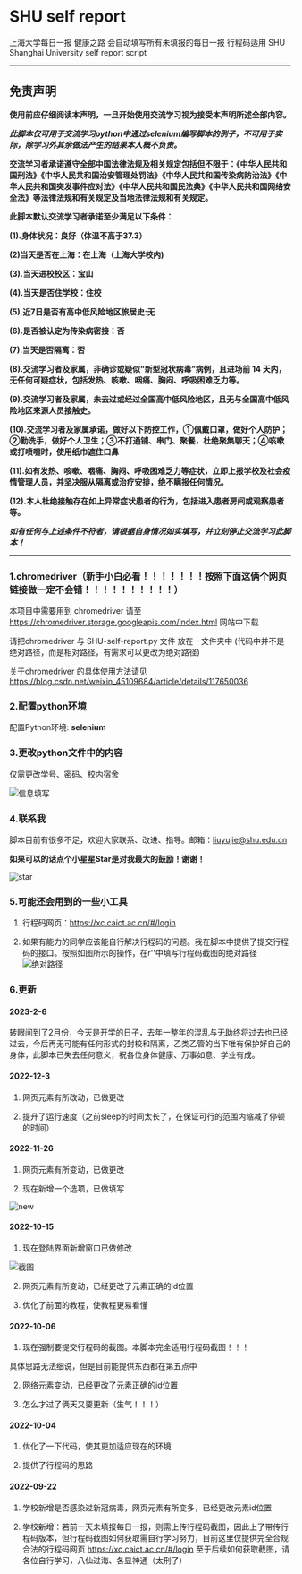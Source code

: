 # SHU self report
上海大学每日一报 健康之路 会自动填写所有未填报的每日一报 行程码适用  SHU Shanghai University self report script
____________________________________________
## __免责声明__
__使用前应仔细阅读本声明，一旦开始使用交流学习视为接受本声明所述全部内容。__

___此脚本仅可用于交流学习python中通过selenium编写脚本的例子，不可用于实际，除学习外其余做法产生的结果本人概不负责。___

__交流学习者承诺遵守全部中国法律法规及相关规定包括但不限于：《中华人民共和国刑法》《中华人民共和国治安管理处罚法》《中华人民共和国传染病防治法》《中华人民共和国突发事件应对法》《中华人民共和国民法典》《中华人民共和国网络安全法》等法律法规和有关规定及当地法律法规和有关规定。__

__此脚本默认交流学习者承诺至少满足以下条件：__

__(1).身体状况：良好（体温不高于37.3）__

__(2)当天是否在上海：在上海（上海大学校内)__

__(3).当天进校校区：宝山__

__(4).当天是否住学校：住校__

__(5).近7日是否有高中低风险地区旅居史:无__

__(6).是否被认定为传染病密接：否__

__(7).当天是否隔离：否__

__(8).交流学习者及家属，非确诊或疑似“新型冠状病毒”病例，且进场前 14 天内，无任何可疑症状，包括发热、咳嗽、咽痛、胸闷、呼吸困难乏力等。__

__(9).交流学习者及家属，未去过或经过全国高中低风险地区，且无与全国高中低风险地区来源人员接触史。__

__(10).交流学习者及家属承诺，做好以下防控工作，①佩戴口罩，做好个人防护；②勤洗手，做好个人卫生；③不打通铺、串门、聚餐，杜绝聚集聊天；④咳嗽或打喷嚏时，使用纸巾遮住口鼻__

__(11).如有发热、咳嗽、咽痛、胸闷、呼吸困难乏力等症状，立即上报学校及社会疫情管理人员，并坚决服从隔离或治疗安排，绝不瞒报任何情况。__

__(12).本人杜绝接触存在如上异常症状患者的行为，包括进入患者房间或观察患者等。__

___如有任何与上述条件不符者，请根据自身情况如实填写，并立刻停止交流学习此脚本！___
______________________________________________

### 1.chromedriver（新手小白必看！！！！！！！按照下面这俩个网页链接做一定不会错！！！！！！！！！！）
本项目中需要用到 chromedriver 请至 https://chromedriver.storage.googleapis.com/index.html 网站中下载

请把chromedriver 与 SHU-self-report.py 文件 放在一文件夹中  (代码中并不是绝对路径，而是相对路径，有需求可以更改为绝对路径)

关于chromedriver 的具体使用方法请见 https://blog.csdn.net/weixin_45109684/article/details/117650036

### 2.配置python环境
配置Python环境:  __selenium__

### 3.更改python文件中的内容
仅需更改学号、密码、校内宿舍


![信息填写](https://user-images.githubusercontent.com/112788213/195988379-b4ce63d7-4292-4413-a556-f2321d221934.png)

### 4.联系我
脚本目前有很多不足，欢迎大家联系、改进、指导。邮箱：liuyujie@shu.edu.cn


__如果可以的话点个小星星Star是对我最大的鼓励！谢谢！__


![star](https://user-images.githubusercontent.com/112788213/195989156-4948283f-d1b6-4bdf-9202-80f27a4d45a5.png)


### 5.可能还会用到的一些小工具
1. 行程码网页：https://xc.caict.ac.cn/#/login


2. 如果有能力的同学应该能自行解决行程码的问题。我在脚本中提供了提交行程码的接口。按照如图所示的操作，在r''中填写行程码截图的绝对路径
![绝对路径](https://user-images.githubusercontent.com/112788213/195988674-f538f319-13d8-4d4a-8552-df9f4990ac70.png)

### 6.更新
#### 2023-2-6
转眼间到了2月份，今天是开学的日子，去年一整年的混乱与无助终将过去也已经过去，今后再无可能有任何形式的封校和隔离，乙类乙管的当下唯有保护好自己的身体，此脚本已失去任何意义，祝各位身体健康、万事如意、学业有成。


#### 2022-12-3
1. 网页元素有所改动，已做更改

2. 提升了运行速度（之前sleep的时间太长了，在保证可行的范围内缩减了停顿的时间）

#### 2022-11-26
1. 网页元素有所变动，已做更改

2. 现在新增一个选项，已做填写

![new](https://user-images.githubusercontent.com/112788213/204083648-9d61e483-721d-4665-89e6-a3b5e4d510cb.png)

#### 2022-10-15
1. 现在登陆界面新增窗口已做修改

![截图](https://user-images.githubusercontent.com/112788213/195988235-f6f472b3-710e-497a-b07a-e8b37e074864.png)

2. 网页元素有所变动，已经更改了元素正确的id位置

3. 优化了前面的教程，使教程更易看懂

#### 2022-10-06
1. 现在强制要提交行程码的截图。本脚本完全适用行程码截图！！！

具体思路无法细说，但是目前能提供东西都在第五点中

2. 网络元素变动，已经更改了元素正确的id位置

3. 怎么才过了俩天又要更新（生气！！！）

#### 2022-10-04
1. 优化了一下代码，使其更加适应现在的环境

2. 提供了行程码的思路

#### 2022-09-22
1. 学校新增是否感染过新冠病毒，网页元素有所变多，已经更改元素id位置

2. 学校新增：若前一天未填报每日一报，则需上传行程码截图，因此上了带传行程码版本，但行程码截图如何获取需自行学习努力，目前这里仅提供完全合规合法的行程码网页  https://xc.caict.ac.cn/#/login 至于后续如何获取截图，请各位自行学习，八仙过海、各显神通（太刑了）

